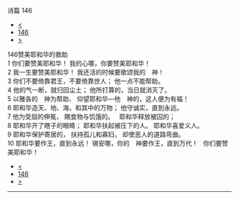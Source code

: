 ﻿





 诗篇 146




* [<](bible/PSA145.md)
* [146](bible/PSA.md)
* [>](bible/PSA147.md)



 
146赞美耶和华的救助  
1 你们要赞美耶和华！ 我的心哪，你要赞美耶和华！  
2 我一生要赞美耶和华！ 我还活的时候要歌颂我的　神！     
3 你们不要倚靠君王，不要倚靠世人； 他一点不能帮助。  
4 他的气一断，就归回尘土； 他所打算的，当日就消灭了。     
5 以雅各的　神为帮助、 仰望耶和华—他　神的，这人便为有福！  
6 耶和华造天、地、海，和其中的万物； 他守诚实，直到永远。  
7 他为受屈的伸冤， 赐食物与饥饿的。    耶和华释放被囚的；  
8 耶和华开了瞎子的眼睛； 耶和华扶起被压下的人。 耶和华喜爱义人。  
9 耶和华保护寄居的， 扶持孤儿和寡妇， 却使恶人的道路弯曲。     
10 耶和华要作王，直到永远！ 锡安哪，你的　神要作王，直到万代！    你们要赞美耶和华！ 
* [<](bible/PSA145.md)
* [146](bible/PSA.md)
* [>](bible/PSA147.md)





---









